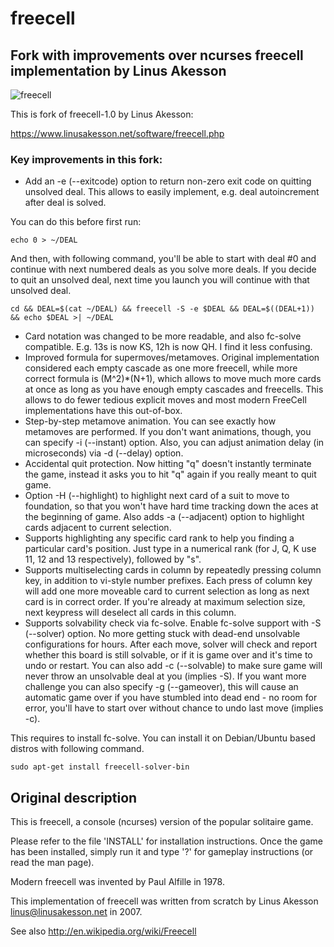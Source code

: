 # freecell
## Fork with improvements over ncurses freecell implementation by Linus Akesson

![freecell](https://github.com/tmp6154/freecell/blob/master/doc/screenshot.png?raw=true "freecell")

This is fork of freecell-1.0 by Linus Akesson:

https://www.linusakesson.net/software/freecell.php

### Key improvements in this fork:
* Add an -e (--exitcode) option to return non-zero exit code on quitting unsolved deal. This allows to easily implement, e.g. deal autoincrement after deal is solved.

You can do this before first run:

    echo 0 > ~/DEAL

And then, with following command, you'll be able to start with deal #0 and continue with next numbered deals as you solve more deals. If you decide to quit an unsolved deal, next time you launch you will continue with that unsolved deal.
    
    cd && DEAL=$(cat ~/DEAL) && freecell -S -e $DEAL && DEAL=$((DEAL+1)) && echo $DEAL >| ~/DEAL

* Card notation was changed to be more readable, and also fc-solve compatible. E.g. 13s is now KS, 12h is now QH. I find it less confusing.
* Improved formula for supermoves/metamoves. Original implementation considered each empty cascade as one more freecell, while more correct formula is (M^2)*(N+1), which allows to move much more cards at once as long as you have enough empty cascades and freecells. This allows to do fewer tedious explicit moves and most modern FreeCell implementations have this out-of-box.
* Step-by-step metamove animation. You can see exactly how metamoves are performed. If you don't want animations, though, you can specify -i (--instant) option. Also, you can adjust animation delay (in microseconds) via -d (--delay) option.
* Accidental quit protection. Now hitting "q" doesn't instantly terminate the game, instead it asks you to hit "q" again if you really meant to quit game.
* Option -H (--highlight) to highlight next card of a suit to move to foundation, so that you won't have hard time tracking down the aces at the beginning of game. Also adds -a (--adjacent) option to highlight cards adjacent to current selection.
* Supports highlighting any specific card rank to help you finding a particular card's position. Just type in a numerical rank (for J, Q, K use 11, 12 and 13 respectively), followed by "s".
* Supports multiselecting cards in column by repeatedly pressing column key, in addition to vi-style number prefixes. Each press of column key will add one more moveable card to current selection as long as next card is in correct order. If you're already at maximum selection size, next keypress will deselect all cards in this column.
* Supports solvability check via fc-solve. Enable fc-solve support with -S (--solver) option. No more getting stuck with dead-end unsolvable configurations for hours. After each move, solver will check and report whether this board is still solvable, or if it is game over and it's time to undo or restart. You can also add -c (--solvable) to make sure game will never throw an unsolvable deal at you (implies -S). If you want more challenge you can also specify -g (--gameover), this will cause an automatic game over if you have stumbled into dead end - no room for error, you'll have to start over without chance to undo last move (implies -c).

This requires to install fc-solve. You can install it on Debian/Ubuntu based distros with following command.

    sudo apt-get install freecell-solver-bin

## Original description

This is freecell, a console (ncurses) version of the popular solitaire
game.

Please refer to the file 'INSTALL' for installation instructions. Once the game
has been installed, simply run it and type '?' for gameplay instructions (or
read the man page).

Modern freecell was invented by Paul Alfille in 1978.

This implementation of freecell was written from scratch by Linus Akesson
<linus@linusakesson.net> in 2007.

See also http://en.wikipedia.org/wiki/Freecell
